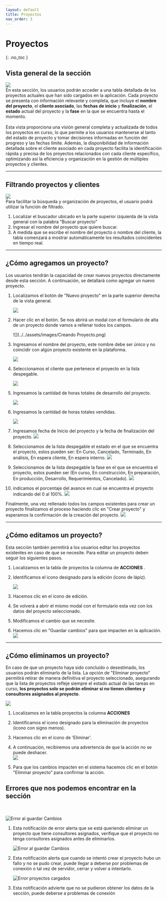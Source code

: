 ```yaml
---
layout: default
title: Proyectos
nav_order: 3
---
```


# Proyectos
{: .no_toc }

## Vista general de la sección 
![](../../assets/images/clientesvg.png)  
En esta sección, los usuarios podrán acceder a una tabla detallada de los proyectos actuales que han sido cargados en la aplicación. Cada proyecto se presenta con información relevante y completa, que incluye el **nombre del proyecto**, el **cliente asociado**, las **fechas de inicio** y **finalización**, el **estado** actual del proyecto y la **fase** en la que se encuentra hasta el momento.  
<br>
Esta vista proporciona una visión general completa y actualizada de todos los proyectos en curso, lo que permite a los usuarios mantenerse al tanto del estado de proyecto y tomar decisiones informadas en función del progreso y las fechas límite. Además, la disponibilidad de información detallada sobre el cliente asociado en cada proyecto facilita la identificación rápida y precisa de los proyectos relacionados con cada cliente específico, optimizando así la eficiencia y organización en la gestión de múltiples proyectos y clientes.


---
## Filtrando proyectos y clientes

![](../../assets/images/buscador.png)  
Para facilitar la búsqueda y organización de proyectos, el usuario podrá utilizar la función de filtrado. 

1. Localizar el buscador ubicado en la parte superior izquierda de la vista general con la palabra "Buscar proyecto"
2. Ingresar el nombre del proyecto que quiere buscar.
3. A medida que se escribe el nombre del proyecto o nombre del cliente, la tabla comenzará a mostrar automáticamente los resultados coincidentes en tiempo real.

--- 

## ¿Cómo agregamos un proyecto?

Los usuarios tendrán la capacidad de crear nuevos proyectos directamente desde esta sección. A continuación, se detallará como agregar un nuevo proyecto.

1. Localizamos el botón de "Nuevo proyecto" en la parte superior derecha de la vista general.

   ![](../../assets/images/NuevoProyecto.png)

2. Hacer clic en el botón. Se nos abrirá un modal con el formulario de alta de un proyecto donde vamos a rellenar todos los campos.

   ![](../../assets/images/Creando Proyecto.png)

3. Ingresamos el nombre del proyecto, este nombre debe ser único y no coincidir con algún proyecto existente en la plataforma. 

   ![](../../assets/images/NombredelProyecto.png)

4. Seleccionamos el cliente que pertenece el proyecto en la lista despegable.
   
    ![](../../assets/images/buscarCliente.png)

5. Ingresamos la cantidad de horas totales de desarrollo del proyecto.
   
   ![](../../assets/images/horasproyecto.png)

6. Ingresamos la cantidad de horas totales vendidas.
   
   ![](../../assets/images/cantidadHorasVendidas.png)

7. Ingresamos fecha de Inicio del proyecto y la fecha de finalización del proyecto.
   ![](../../assets/images/fechainicio.png)

8. Seleccionamos de la lista despegable el estado en el que se encuentra el proyecto, estos pueden ser: En Curso, Cancelado, Terminado, En análisis, En espera cliente, En espera interno.
   ![](../../assets/images/selectEstado.png)

9.  Seleccionamos de la lista despegable la fase en el que se encuentra el proyecto, estos pueden ser (En curso, En construcción, En preparación, En producción, Desarrollo, Requerimientos, Cancelado).
   ![](../../assets/images/selectEstadoProyecto.png)

10. indicamos el porcentaje del avance en cual se encuentra el proyecto indicando del 0 al 100%.
   ![](../../assets/images/proyecto.png)

Finalmente, una vez rellenado todos los campos existentes para crear un proyecto finalizamos el proceso haciendo clic en "Crear proyecto" y esperamos la confirmación de la creación del proyecto.
   ![](../../assets/images/btnCrearProyecto.png)

--- 


## ¿Cómo editamos un proyecto?
Esta sección también permitirá a los usuarios editar los proyectos existentes en caso de que se necesite. Para editar un proyecto deben seguir los siguientes pasos.

1. Localizamos en la tabla de proyectos la columna de **ACCIONES** .
2. Identificamos el icono designado para la edición (icono de lápiz).
   
   ![](../../assets/images/botonEditarProyecto.png)
   
3. Hacemos clic en el icono de edición.
4. Se volverá a abrir el mismo modal con el formulario esta vez con los datos del proyecto seleccionado.
5. Modificamos el cambio que se necesite.
6. Hacemos clic en "Guardar cambios" para que impacten en la aplicación.  
   ![](../../assets/images/btnGuardarCambios.png)

--- 

## ¿Cómo eliminamos un proyecto?
En caso de que un proyecto haya sido concluido o desestimado, los usuarios podrán eliminarlo de la lista. La opción de "Eliminar proyecto" permitirá retirar de manera definitiva el proyecto seleccionado, asegurando que la lista de proyectos refleje siempre el estado actual de las tareas en curso, **los proyectos solo se podrán eliminar si no tienen clientes y consultores asignados al proyecto**.

![](../../assets/images/proyectos/botonEliminar.png)

1. Localizamos en la tabla proyectos la columna **ACCIONES**
2. Identificamos el icono designado para la eliminación de proyectos (icono con signo menos).
3. Hacemos clic en el icono de 'Eliminar'.
4. A continuación, recibiremos una advertencia de que la acción no se puede deshacer.  
   ![](../../assets/images/proyectos/eliminarProyecto.png)

5. Para que los cambios impacten en el sistema hacemos clic en el botón "Eliminar proyecto" para confirmar la acción.


## Errores que nos podemos encontrar en la sección    <br>

  <br><br>
   ![Error al guardar Cambios](../../assets/images/proyectos/errorProyecto1.png)  

1. Esta notificación de error alerta que se está queriendo eliminar un proyecto que tiene consultores asignados, verifique que el proyecto no tenga consultores asignados antes de eliminarlos. <br>
  
   ![Error al guardar Cambios](../../assets/images/proyectos/errorProyecto2.png) 

2. Esta notificación alerta que cuando se intentó crear el proyecto hubo un fallo y no se pudo crear, puede llegar a deberse por problemas de conexión o tal vez de servidor, cerrar y volver a intentarlo.<br>

   ![Error proyectos cargados](../../assets/images/proyectos/errorProyecto3.png)  

3. Esta notificación advierte que no se pudieron obtener los datos de la sección, puede deberse a problemas de conexión